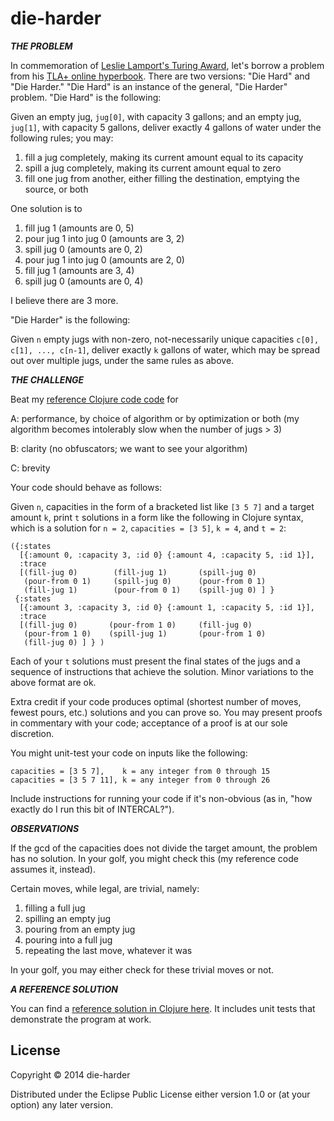 # die-harder

***THE PROBLEM***

In commemoration of [Leslie Lamport's Turing Award][1], let's borrow a
problem from his [TLA+ online hyperbook][2].  There are two versions:
"Die Hard" and "Die Harder." "Die Hard" is an instance of the general,
"Die Harder" problem. "Die Hard" is the following:

Given an empty jug, `jug[0]`, with capacity 3 gallons; and an empty jug,
`jug[1]`, with capacity 5 gallons, deliver exactly 4 gallons of water
under the following rules; you may:

1. fill a jug completely, making its current amount equal to its capacity
2. spill a jug completely, making its current amount equal to zero
3. fill one jug from another, either filling the destination, emptying the source, or both

One solution is to

1. fill jug 1 (amounts are 0, 5)
2. pour jug 1 into jug 0 (amounts are 3, 2)
3. spill jug 0 (amounts are 0, 2)
4. pour jug 1 into jug 0 (amounts are 2, 0)
5. fill jug 1 (amounts are 3, 4)
6. spill jug 0 (amounts are 0, 4)

I believe there are 3 more.

"Die Harder" is the following:

Given `n` empty jugs with non-zero, not-necessarily unique capacities
`c[0], c[1], ..., c[n-1]`, deliver exactly `k` gallons of water, which
may be spread out over multiple jugs, under the same rules as above.

***THE CHALLENGE***

Beat my [reference Clojure code code][3] for

A: performance, by choice of algorithm or by optimization or both (my
algorithm becomes intolerably slow when the number of jugs > 3)

B: clarity (no obfuscators; we want to see your algorithm)

C: brevity

Your code should behave as follows:

Given `n`, capacities in the form of a bracketed list like `[3 5 7]` and
a target amount `k`, print `t` solutions in a form like the following in
Clojure syntax, which is a solution for `n = 2`, `capacities = [3 5]`,
`k = 4`, and `t = 2`:

    ({:states
      [{:amount 0, :capacity 3, :id 0} {:amount 4, :capacity 5, :id 1}],
      :trace
      [(fill-jug 0)        (fill-jug 1)       (spill-jug 0)
       (pour-from 0 1)     (spill-jug 0)      (pour-from 0 1)
       (fill-jug 1)        (pour-from 0 1)    (spill-jug 0) ] }
     {:states
      [{:amount 3, :capacity 3, :id 0} {:amount 1, :capacity 5, :id 1}],
      :trace
      [(fill-jug 0)       (pour-from 1 0)     (fill-jug 0)
       (pour-from 1 0)    (spill-jug 1)       (pour-from 1 0)
       (fill-jug 0) ] } )

Each of your `t` solutions must present the final states of the jugs and
a sequence of instructions that achieve the solution. Minor variations
to the above format are ok.

Extra credit if your code produces optimal (shortest number of moves,
fewest pours, etc.) solutions and you can prove so. You may present
proofs in commentary with your code; acceptance of a proof is at our
sole discretion.

You might unit-test your code on inputs like the following:

    capacities = [3 5 7],    k = any integer from 0 through 15
    capacities = [3 5 7 11], k = any integer from 0 through 26

Include instructions for running your code if it's non-obvious (as in,
"how exactly do I run this bit of INTERCAL?").

***OBSERVATIONS***

If the gcd of the capacities does not divide the target amount, the
problem has no solution. In your golf, you might check this (my
reference code assumes it, instead).

Certain moves, while legal, are trivial, namely:

1. filling a full jug
2. spilling an empty jug
3. pouring from an empty jug
4. pouring into a full jug
5. repeating the last move, whatever it was

In your golf, you may either check for these trivial moves or not.

***A REFERENCE SOLUTION***

You can find a [reference solution in Clojure here][3]. It includes unit
tests that demonstrate the program at work.

  [1]: http://research.microsoft.com/en-us/news/features/lamport-031814.aspx
  [2]:
  http://research.microsoft.com/en-us/um/people/lamport/tla/hyperbook.html
  [3]: https://github.com/rebcabin/ClojureProjects/tree/golf/die-harder

## License

Copyright © 2014 die-harder

Distributed under the Eclipse Public License either version 1.0 or (at
your option) any later version.
